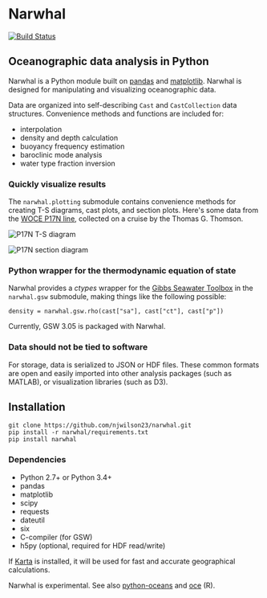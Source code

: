 # Narwhal

[![Build Status](https://travis-ci.org/njwilson23/narwhal.svg?branch=master)](https://travis-ci.org/njwilson23/narwhal)

## Oceanographic data analysis in Python

Narwhal is a Python module built on [pandas](http://pandas.pydata.org/) and
[matplotlib](http://matplotlib.org/). Narwhal is designed for manipulating and
visualizing oceanographic data.

Data are organized into self-describing `Cast` and `CastCollection` data
structures. Convenience methods and functions are included for:

- interpolation
- density and depth calculation
- buoyancy frequency estimation
- baroclinic mode analysis
- water type fraction inversion

### Quickly visualize results

The `narwhal.plotting` submodule contains convenience methods for creating T-S
diagrams, cast plots, and section plots. Here's some data from the [WOCE P17N
line](http://cchdo.ucsd.edu/cruise/325021_1), collected on a cruise by the
Thomas G. Thomson.

![P17N T-S diagram](https://rawgit.com/njwilson23/narwhal/gh-pages/ts-demo.png)

![P17N section diagram](https://rawgit.com/njwilson23/narwhal/gh-pages/section-demo.png)

### Python wrapper for the thermodynamic equation of state

Narwhal provides a *ctypes* wrapper for the
[Gibbs Seawater Toolbox](http://www.teos-10.org/pubs/gsw/html/gsw_contents.html)
in the `narwhal.gsw` submodule, making things like the following possible:

    density = narwhal.gsw.rho(cast["sa"], cast["ct"], cast["p"])

Currently, GSW 3.05 is packaged with Narwhal.

### Data should not be tied to software

For storage, data is serialized to JSON or HDF files. These common formats are
open and easily imported into other analysis packages (such as MATLAB), or
visualization libraries (such as D3).

## Installation

    git clone https://github.com/njwilson23/narwhal.git
    pip install -r narwhal/requirements.txt
    pip install narwhal

### Dependencies

- Python 2.7+ or Python 3.4+
- pandas
- matplotlib
- scipy
- requests
- dateutil
- six
- C-compiler (for GSW)
- h5py (optional, required for HDF read/write)

If [Karta](https://github.com/fortyninemaps/karta) is installed, it will be used
for fast and accurate geographical calculations.

Narwhal is experimental. See also
[python-oceans](https://github.com/ocefpaf/python-oceans) and
[oce](https://github.com/dankelley/oce) (R).
